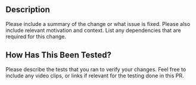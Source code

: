 ## Description

Please include a summary of the change or what issue is fixed. Please also include relevant motivation and context. List any dependencies that are required for this change.

## How Has This Been Tested?

Please describe the tests that you ran to verify your changes. Feel free to include any video clips, or links if relevant for the testing done in this PR.
